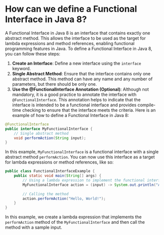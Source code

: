 # How can we define a Functional Interface in Java 8?
A Functional Interface in Java 8 is an interface that contains exactly one abstract method. This allows the interface to be used as the target for lambda expressions and method references, enabling functional programming features in Java.
To define a Functional Interface in Java 8, you can follow these steps:
1. **Create an Interface**: Define a new interface using the `interface` keyword.
2. **Single Abstract Method**: Ensure that the interface contains only one abstract method. This method can have any name and any number of parameters, but there should be only one.
3. **Use the @FunctionalInterface Annotation (Optional)**: Although not mandatory, it is a good practice to annotate the interface with `@FunctionalInterface`. This annotation helps to indicate that the interface is intended to be a functional interface and provides compile-time checking to ensure that the interface meets the criteria.
Here is an example of how to define a Functional Interface in Java 8:
```java
@FunctionalInterface
public interface MyFunctionalInterface {
    // Single abstract method
    void performAction(String input);
} 
```
In this example, `MyFunctionalInterface` is a functional interface with a single abstract method `performAction`. You can now use this interface as a target for lambda expressions or method references, like so:
```java
public class FunctionalInterfaceExample {
    public static void main(String[] args) {
        // Using a lambda expression to implement the functional interface
        MyFunctionalInterface action = (input) -> System.out.println("Action performed with input: " + input);
        
        // Calling the method
        action.performAction("Hello, World!");
    }
}
```
In this example, we create a lambda expression that implements the `performAction` method of the `MyFunctionalInterface` and then call the method with a sample input.

